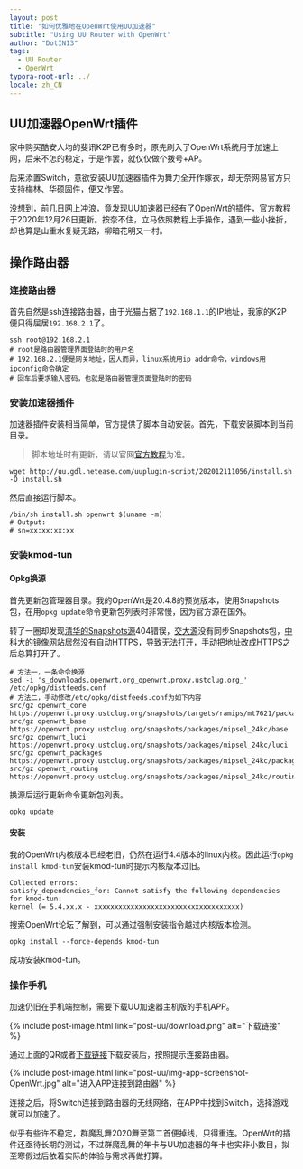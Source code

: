 ```yaml
---
layout: post
title: "如何优雅地在OpenWrt使用UU加速器"
subtitle: "Using UU Router with OpenWrt"
author: "DotIN13"
tags:
  - UU Router
  - OpenWrt
typora-root-url: ../
locale: zh_CN
---
```


## UU加速器OpenWrt插件

家中购买酷安人均的斐讯K2P已有多时，原先刷入了OpenWrt系统用于加速上网，后来不怎的稳定，于是作罢，就仅仅做个拨号+AP。

后来添置Switch，意欲安装UU加速器插件为舞力全开作嫁衣，却无奈网易官方只支持梅林、华硕固件，便又作罢。

没想到，前几日网上冲浪，竟发现UU加速器已经有了OpenWrt的插件，[官方教程](https://router.uu.163.com/app/baike/public/5f963c9304c215e129ca40e8.html)于2020年12月26日更新。按奈不住，立马依照教程上手操作，遇到一些小挫折，却也算是山重水复疑无路，柳暗花明又一村。

## 操作路由器

### 连接路由器

首先自然是ssh连接路由器，由于光猫占据了`192.168.1.1`的IP地址，我家的K2P便只得屈居`192.168.2.1`了。

``` shell
ssh root@192.168.2.1
# root是路由器管理界面登陆时的用户名
# 192.168.2.1便是网关地址，因人而异，linux系统用ip addr命令，windows用ipconfig命令确定
# 回车后要求输入密码，也就是路由器管理页面登陆时的密码
```

### 安装加速器插件

加速器插件安装相当简单，官方提供了脚本自动安装。首先，下载安装脚本到当前目录。

> 脚本地址时有更新，请以官网[官方教程](https://router.uu.163.com/app/baike/public/5f963c9304c215e129ca40e8.html)为准。

```shell
wget http://uu.gdl.netease.com/uuplugin-script/202012111056/install.sh -O install.sh
```

然后直接运行脚本。

```shell
/bin/sh install.sh openwrt $(uname -m)
# Output:
# sn=xx:xx:xx:xx
```

### 安装kmod-tun

#### Opkg换源

首先更新包管理器目录。我的OpenWrt是20.4.8的预览版本，使用Snapshots包，在用`opkg update`命令更新包列表时非常慢，因为官方源在国外。

转了一圈却发现[清华的Snapshots源](https://mirrors.tuna.tsinghua.edu.cn/openwrt/snapshots/targets/)404错误，[交大源](https://mirror.sjtu.edu.cn/openwrt/snapshots/)没有同步Snapshots包，[中科大的镜像网站](http://mirrors.ustc.edu.cn/openwrt/snapshots/targets/)居然没有自动HTTPS，导致无法打开，手动把地址改成HTTPS之后总算打开了。

```shell
# 方法一，一条命令换源
sed -i 's_downloads.openwrt.org_openwrt.proxy.ustclug.org_' /etc/opkg/distfeeds.conf
# 方法二，手动修改/etc/opkg/distfeeds.conf为如下内容
src/gz openwrt_core https://openwrt.proxy.ustclug.org/snapshots/targets/ramips/mt7621/packages
src/gz openwrt_base https://openwrt.proxy.ustclug.org/snapshots/packages/mipsel_24kc/base
src/gz openwrt_luci https://openwrt.proxy.ustclug.org/snapshots/packages/mipsel_24kc/luci
src/gz openwrt_packages https://openwrt.proxy.ustclug.org/snapshots/packages/mipsel_24kc/packages
src/gz openwrt_routing https://openwrt.proxy.ustclug.org/snapshots/packages/mipsel_24kc/routing
```

换源后运行更新命令更新包列表。

```shell
opkg update
```

#### 安装

我的OpenWrt内核版本已经老旧，仍然在运行4.4版本的linux内核。因此运行`opkg install kmod-tun`安装kmod-tun时提示内核版本过旧。

```shell
Collected errors:
satisfy_dependencies_for: Cannot satisfy the following dependencies for kmod-tun:
kernel (= 5.4.xx.x - xxxxxxxxxxxxxxxxxxxxxxxxxxxxxxxxxxxx)
```

搜索OpenWrt论坛了解到，可以通过强制安装指令越过内核版本检测。

```shell
opkg install --force-depends kmod-tun
```

成功安装kmod-tun。

### 操作手机

加速仍旧在手机端控制，需要下载UU加速器主机版的手机APP。

{% include post-image.html link="post-uu/download.png" alt="下载链接" %}

通过上面的QR或者[下载链接](https://adl.netease.com/d/g/uu/c/uu_router?from=qr)下载安装后，按照提示连接路由器。

{% include post-image.html link="post-uu/img-app-screenshot-OpenWrt.jpg" alt="进入APP连接到路由器" %}

连接之后，将Switch连接到路由器的无线网络，在APP中找到Switch，选择游戏就可以加速了。

似乎有些许不稳定，群魔乱舞2020舞至第二首便掉线，只得重连。OpenWrt的插件还亟待长期的测试，不过群魔乱舞的年卡与UU加速器的年卡也实非小数目，拟至寒假过后依着实际的体验与需求再做打算。
